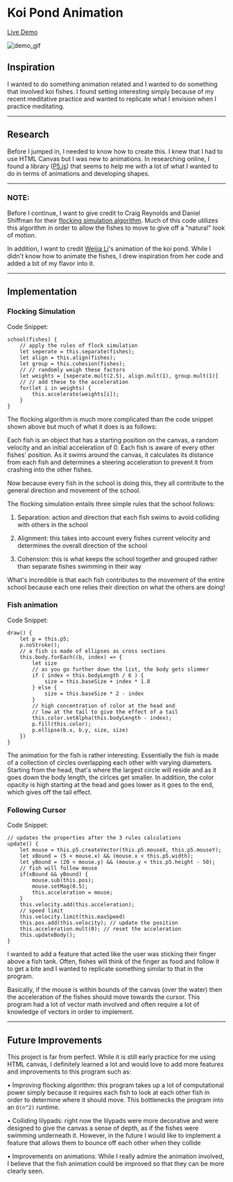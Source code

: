 # Koi Pond Animation

[Live Demo](https://trykhov.github.io/FishPond/)

![demo_gif](./assets/demo.gif)

## Inspiration

I wanted to do something animation related and I wanted to do something that involved koi fishes. I found setting interesting simply because of my recent meditative practice and wanted to replicate what I envision when I practice meditating. 

---

## Research

Before I jumped in, I needed to know how to create this. I knew that I had to use HTML Canvas but I was new to animations. In researching online, I found a library ([P5.js](https://p5js.org/)) that seems to help me with a lot of what I wanted to do in terms of animations and developing shapes.

---

### NOTE: 
Before I continue, I want to give credit to Craig Reynolds and Daniel Shiffman for their [flocking simulation algorithm](https://en.wikipedia.org/wiki/Boids). Much of this code utilizes this algorithm in order to allow the fishes to move to give off a "natural" look of motion.

In addition, I want to credit [Weijia Li](https://unicar9.github.io/weijia/#page1)'s animation of the koi pond. While I didn't know how to animate the fishes, I drew inspiration from her code and added a bit of my flavor into it. 

---

## Implementation

### Flocking Simulation

Code Snippet:
```
school(fishes) {
    // apply the rules of flock simulation
    let seperate = this.separate(fishes);
    let align = this.align(fishes);
    let group = this.cohesion(fishes);
    // // randomly weigh these factors
    let weights = [seperate.mult(2.5), align.mult(1), group.mult(1)]
    // // add these to the acceleration
    for(let i in weights) {
        this.accelerate(weights[i]);
    }
}
```

The flocking algorithm is much more complicated than the code snippet shown above but much of what it does is as follows:

Each fish is an object that has a starting position on the canvas, a random velocity and an initial acceleration of 0.
Each fish is aware of every other fishes' position. As it swims around the canvas, it calculates its distance from each fish and determines a steering acceleration to prevent it from crashing into the other fishes. 

Now because every fish in the school is doing this, they all contribute to the general direction and movement of the school. 

The flocking simulation entails three simple rules that the school follows:

1. Separation: action and direction that each fish swims to avoid colliding with others in the school

2. Alignment: this takes into account every fishes current velocity and determines the overall direction of the school

3. Cohension: this is what keeps the school together and grouped rather than separate fishes swimming in their way

What's incredible is that each fish contributes to the movement of the entire school because each one relies their direction on what the others are doing!


### Fish animation

Code Snippet:
```
draw() {
    let p = this.p5;
    p.noStroke();
    // a fish is made of ellipses as cross sections
    this.body.forEach((b, index) => {
        let size
        // as you go further down the list, the body gets slimmer
        if ( index < this.bodyLength / 6 ) {
            size = this.baseSize + index * 1.8
        } else {
            size = this.baseSize * 2 - index
        }
        // high concentration of color at the head and 
        // low at the tail to give the effect of a tail
        this.color.setAlpha(this.bodyLength - index);
        p.fill(this.color);
        p.ellipse(b.x, b.y, size, size)
    })
}
```

The animation for the fish is rather interesting. Essentially the fish is made of a collection of circles overlapping each other with varying diameters. Starting from the head, that's where the largest circle will reside and as it goes down the body length, the cirlces get smaller. In addition, the color opacity is high starting at the head and goes lower as it goes to the end, which gives off the tail effect.


### Following Cursor

Code Snippet:

```
// updates the properties after the 3 rules calculations
update() {
    let mouse = this.p5.createVector(this.p5.mouseX, this.p5.mouseY);
    let xBound = (5 < mouse.x) && (mouse.x < this.p5.width);
    let yBound = (20 < mouse.y) && (mouse.y < this.p5.height - 50);
    // fish will follow mouse
    if(xBound && yBound) {
        mouse.sub(this.pos);
        mouse.setMag(0.5);
        this.acceleration = mouse;
    }
    this.velocity.add(this.acceleration);
    // speed limit
    this.velocity.limit(this.maxSpeed)
    this.pos.add(this.velocity); // update the position
    this.acceleration.mult(0); // reset the acceleration
    this.updateBody();
}
```

I wanted to add a feature that acted like the user was sticking their finger above a fish tank. Often, fishes will think of the finger as food and follow it to get a bite and I wanted to replicate something similar to that in the program.

Basically, if the mouse is within bounds of the canvas (over the water) then the acceleration of the fishes should move towards the cursor. This program had a lot of vector math involved and often require a lot of knowledge of vectors in order to implement.

---

## Future Improvements

This project is far from perfect. While it is still early practice for me using HTML canvas, I definitely learned a lot and would love to add more features and improvements to this program such as:

• Improving flocking algorithm: this program takes up a lot of computational power simply because it requires each fish to look at each other fish in order to determine where it should move. This bottlenecks the program into an `O(n^2)` runtime.

• Colliding lilypads: right now the lilypads were more decorative and were designed to give the canvas a sense of depth, as if the fishes were swimming underneath it. However, in the future I would like to implement a feature that allows them to bounce off each other when they collide

• Improvements on animations: While I really admire the animation involved, I believe that the fish animation could be improved so that they can be more clearly seen.
